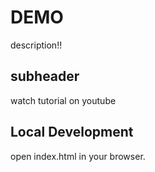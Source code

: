 # DEMO

description!!

## subheader

watch tutorial on youtube

## Local Development

open index.html in your browser.
